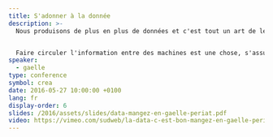 ```yaml
---
title: S'adonner à la donnée
description: >-
  Nous produisons de plus en plus de données et c'est tout un art de les faire parler. Plutôt que de se réfugier derrière des termes marketing comme _big data_, Gaëlle préfère parler de _cute data_.


  Faire circuler l'information entre des machines est une chose, s'assurer de communiquer entre individus afin de construire une histoire à partir des données en est une autre.
speaker:
  - gaelle
type: conference
symbol: crea
date: 2016-05-27 10:00:00 +0100
lang: fr
display-order: 6
slides: /2016/assets/slides/data-mangez-en-gaelle-periat.pdf
video: https://vimeo.com/sudweb/la-data-c-est-bon-mangez-en-gaelle-periat
---
```

